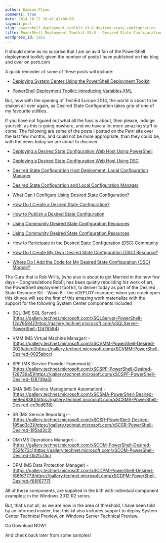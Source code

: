 ```yaml
---
author: Damian.Flynn
comments: true
date: 2014-10-27 10:42:42+00:00
layout: post
slug: powershell-deployment-toolkit-v3-0-desired-state-configuration
title: PowerShell Deployment Toolkit V3.0 – Desired State Configuration
wordpress_id: 5951
---
```


It should come as no surprise that I am an avid fan of the PowerShell deployment toolkit; given the number of posts I have published on this blog and over on perti.com


A quick reminder of some of these posts will include:


  * [Deploying System Center Using the PowerShell Deployment Toolkit](http://www.petri.com/use-powershell-deployment-toolkit-deploy-system-center.htm)
		
  * [PowerShell Deployment Toolkit: Introducing Variables.XML](http://www.petri.com/powershell-deployment-toolkit-variables-xml.htm)
		

But, now with the opening of TechEd Europe 2014, the world is about to be shaken all over again, as Desired State Configuration takes grip of one of my favourite utilities.


If you have not figured out what all the fuss is about, then please, indulge yourself, as this is going nowhere, and we have a lot more amazing stuff to come. The following are some of the posts I posted on the Petri site over the last few months, and could not be more appropriate, than they could be, with the news today we are about to discover


  * [Deploying a Desired State Configuration Web Host Using PowerShell](http://www.petri.com/deploy-desired-state-configuration-web-host-powershell.htm)
		
  * [Deploying a Desired State Configuration Web Host Using DSC](http://www.petri.com/deploy-desired-state-configuration-web-host-with-dsc.htm)
		
  * [Desired State Configuration Host Deployment: Local Configuration Manager](http://www.petri.com/post-deployment-desired-state-configuration-dsc.htm)
		
  * [Desired State Configuration and Local Configuration Manager](http://www.petri.com/desired-state-configuration-local-configuration-manager.htm)
		
  * [What Can I Configure Using Desired State Configuration?](http://www.petri.com/desired-state-configuration-resource-provider.htm)
		
  * [How Do I Create a Desired State Configuration?](http://www.petri.com/create-desired-state-configuration.htm)
		
  * [How to Publish a Desired State Configuration](http://www.petri.com/publish-desired-state-configuration.htm)
		
  * [Using Community Desired State Configuration Resources](http://www.petri.com/using-community-desired-state-configuration-resources-dsc.htm)
		
  * [Using Community Desired State Configuration Resources](http://www.petri.com/using-community-desired-state-configuration-resources-dsc.htm)
		
  * [How to Participate in the Desired State Configuration (DSC) Community](http://www.petri.com/desired-state-configuration-dsc-github.htm)
		
  * [How Do I Create My Own Desired State Configuration (DSC) Resource?](http://www.petri.com/create-desired-state-configuration-dsc-resource.htm)
		
  * [Where Do I Add the Code for My Desired State Configuration (DSC) Module?](http://www.petri.com/desired-state-configuration-dsc-module-add-code.htm)
		

The Guru that is Rob Willis, (who also is about to get Married in the new few days – Congratulations Rob!); has been quietly rebuilding his work of art, the PowerShell deployment tool kit, to deliver today as part of the Desired State Resource Kit – Wave 8 – the xDEPLOY resource; when you crack open this kit you will see the first of this amazing work materialize with the support for the following System Center components included


  * SQL (MS SQL Server) - [https://gallery.technet.microsoft.com/xSQLServer-PowerShell-12d76584](https://gallery.technet.microsoft.com/xSQLServer-PowerShell-12d76584)
		
  * VMM (MS Virtual Machine Manager) - [https://gallery.technet.microsoft.com/xSCVMM-PowerShell-Desired-0025abcc](https://gallery.technet.microsoft.com/xSCVMM-PowerShell-Desired-0025abcc)
		
  * SPF (MS Service Provider Framework) - [https://gallery.technet.microsoft.com/xSCSPF-PowerShell-Desired-128739a5](https://gallery.technet.microsoft.com/xSCSPF-PowerShell-Desired-128739a5)
		
  * SMA (MS Service Management Automation) - [https://gallery.technet.microsoft.com/xSCSMA-PowerShell-Desired-ee9ed838](https://gallery.technet.microsoft.com/xSCSMA-PowerShell-Desired-ee9ed838)
		
  * SR (MS Service Reporting) - [https://gallery.technet.microsoft.com/xSCSR-PowerShell-Desired-195ad3c3](https://gallery.technet.microsoft.com/xSCSR-PowerShell-Desired-195ad3c3)
		
  * OM (MS Operations Manager) - [https://gallery.technet.microsoft.com/xSCOM-PowerShell-Desired-052fc73c](https://gallery.technet.microsoft.com/xSCOM-PowerShell-Desired-052fc73c)
		
  * DPM (MS Data Protection Manager) - [https://gallery.technet.microsoft.com/xSCDPM-PowerShell-Desired-f86f6777](https://gallery.technet.microsoft.com/xSCDPM-PowerShell-Desired-f86f6777)
		

All of these components, are supplied in the kith with individual component examples; in the Windows 2012 R2 series.


But, that's not all, as we are now in the area of threshold, I have been told by an informed insider, that this kit also includes support to deploy System Center Technical Preview, on Windows Server Technical Preview.


Go Download NOW!


And check back later from some samples!

